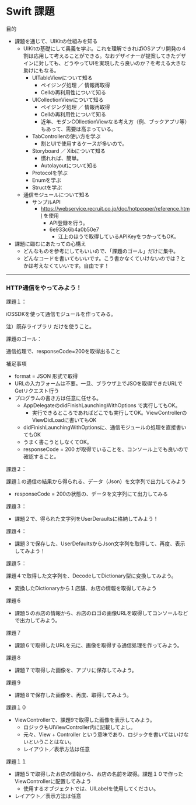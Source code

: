 # Swift 課題

目的

- 課題を通じて、UIKitの仕組みを知る
    - UIKitの基礎にして奥義を学ぶ。これを理解できればiOSアプリ開発の４割は応用して考えることができる。なおデザイナーが提案してきたデザインに対しても、どうやってUIを実現したら良いのか？を考える大きな助けにもなる。
        - UITableViewについて知る
            - ペイジング処理 ／ 情報再取得
            - Cellの再利用性について知る
        - UICollectionViewについて知る
            - ペイジング処理 ／ 情報再取得
            - Cellの再利用性について知る
            - 近年、モダンCOllectionViewなる考え方（例、ブックアプリ等）もあって、需要は高まっている。
        - TabControllerの使い方を学ぶ
            - 割とUIで使用するケースが多いので。
        - Storyboard ／ Xibについて知る
            - 慣れれば、簡単。
            - Autolayoutについて知る
        - Protocolを学ぶ
        - Enumを学ぶ
        - Structを学ぶ
    - 通信モジュールについて知る
        - サンプルAPI
            - https://webservice.recruit.co.jp/doc/hotpepper/reference.html を使用
                - API登録を行う。
                - 6e933c6b4a0b50e7
                    - 江上のほうで取得しているAPIKeyをつかってもOK。
- 課題に臨むにあたっての心構え
    - どんなものを参考にしてもいいので、「課題のゴール」だけに集中。
    - どんなコードを書いてもいいです。こう書かなくていけないのでは？とかは考えなくていいです。自由です！

---

### **HTTP通信をやってみよう！**

課題１：

iOSSDKを使って通信モジュールを作ってみる。

注）既存ライブラリ だけを使うこと。

課題のゴール：

通信処理で、responseCode=200を取得出ること

補足事項

- format = JSON 形式で取得
- URLの入力フォームは不要。一旦、ブラウザ上でJSOを取得できたURLでGetリクエスト行う
- プログラムの書き方は任意に任せる。
    - AppDelegateのdidFinishLaunchingWithOptions で実行してもOK。
        - 実行できるところであればどこでも実行してOK。ViewControllerのViewDidLoadに書いてもOK
    - didFinishLaunchingWithOptionsに、通信モジュールの処理を直接書いてもOK
    - うまく書こうとしなくてOK。
    - responseCode = 200 が取得でいることを、コンソール上でも良いので確認すること。

課題２：

課題１の通信の結果から得られる、データ（Json）を文字列で出力してみよう

- responseCode = 200の状態の、データを文字列にて出力してみる

課題３：

- 課題２で、得られた文字列をUserDeraultsに格納してみよう！

課題４：

- 課題３で保存した、UserDefaultsからJson文字列を取得して、再度、表示してみよう！

課題５：

課題４で取得した文字列を、DecodeしてDictionary型に変換してみよう。

- 変換したDictionaryから１店舗、お店の情報を取得してみよう

課題６

- 課題５のお店の情報から、お店のロゴの画像URLを取得してコンソールなどで出力してみよう。

課題７

- 課題６で取得したURLを元に、画像を取得する通信処理を作ってみよう。

課題８

- 課題７で取得した画像を、アプリに保存してみよう。

課題９

- 課題８で保存した画像を、再度、取得してみよう。

課題１０

- ViewControllerで、課題9で取得した画像を表示してみよう。
    - ロジックもUIViewController内に記載してよし。
    - 元々、View + Controller という意味であり、ロジックを書いてはいけないということはない。
    - レイアウト／表示方法は任意
    

課題１１

- 課題５で取得したお店の情報から、お店の名前を取得。課題１０で作ったViewControllerに配置してみよう
    - 使用するオブジェクトでは、UILabelを使用してください。
- レイアウト／表示方法は任意